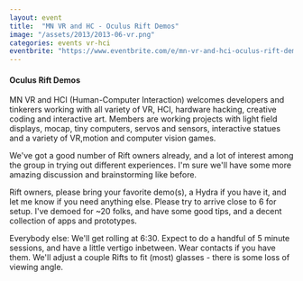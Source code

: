 ```yaml
---
layout: event
title:  "MN VR and HC - Oculus Rift Demos"
image: "/assets/2013/2013-06-vr.png"
categories: events vr-hci
eventbrite: "https://www.eventbrite.com/e/mn-vr-and-hci-oculus-rift-demos-tickets-6952094903#"
---
```


#### Oculus Rift Demos

MN VR and HCI (Human-Computer Interaction) welcomes developers and tinkerers working with all variety of VR,  HCI, hardware hacking, creative coding and interactive art. Members are working projects with light field displays, mocap, tiny computers, servos and sensors, interactive statues and a variety of VR,motion and computer vision games.  

We've got a good number of Rift owners already, and a lot of interest among the group in trying out different experiences.  I'm sure we'll have some more amazing discussion and brainstorming like before.

Rift owners, please bring your favorite demo(s), a Hydra if you have it, and let me know if you need anything else.  Please try to arrive close to 6 for setup.  I've demoed for ~20 folks, and have some good tips, and a decent collection of apps and prototypes.

Everybody else: We'll get rolling at 6:30.  Expect to do a handful of 5 minute sessions, and have a little vertigo inbetween.  Wear contacts if you have them.  We'll adjust a couple Rifts to fit (most) glasses - there is some loss of viewing angle.


